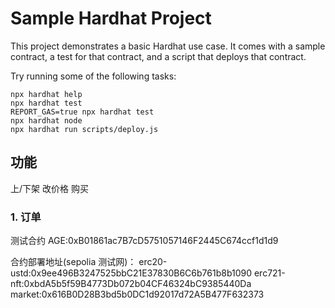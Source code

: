 # Sample Hardhat Project

This project demonstrates a basic Hardhat use case. It comes with a sample contract, a test for that contract, and a script that deploys that contract.

Try running some of the following tasks:

```shell
npx hardhat help
npx hardhat test
REPORT_GAS=true npx hardhat test
npx hardhat node
npx hardhat run scripts/deploy.js
```

## 功能

上/下架
改价格
购买

### 1. 订单

测试合约 AGE:0xB01861ac7B7cD5751057146F2445C674ccf1d1d9

合约部署地址(sepolia 测试网)：
erc20-ustd:0x9ee496B3247525bbC21E37830B6C6b761b8b1090
erc721-nft:0xbdA5b5f59B4773Db072b04CF46324bC9385440Da
market:0x616B0D28B3bd5b0DC1d92017d72A5B477F632373
